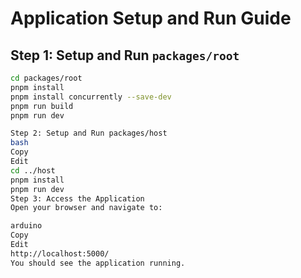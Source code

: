 # Application Setup and Run Guide

## Step 1: Setup and Run `packages/root`

```bash
cd packages/root
pnpm install
pnpm install concurrently --save-dev
pnpm run build
pnpm run dev

Step 2: Setup and Run packages/host
bash
Copy
Edit
cd ../host
pnpm install
pnpm run dev
Step 3: Access the Application
Open your browser and navigate to:

arduino
Copy
Edit
http://localhost:5000/
You should see the application running.
